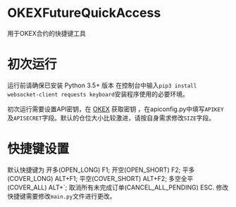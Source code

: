 # OKEXFutureQuickAccess
用于OKEX合约的快捷键工具

# 初次运行

运行前请确保已安装 Python 3.5+ 版本
在控制台中输入`pip3 install websocket-client requests keyboard`安装程序使用的必要环境。

初次运行需要设置API密钥，在 [OKEX](https://www.okex.com/account/users/myApi) 获取密钥 ，在apiconfig.py中填写`APIKEY`及`APISECRET`字段。默认的仓位大小比较激进，请按自身需求修改`SIZE`字段。

# 快捷键设置
默认快捷键为 开多(OPEN_LONG) F1; 开空(OPEN_SHORT) F2; 平多(COVER_LONG) ALT+F1; 平空(COVER_SHORT) ALT+F2; 多空全平(COVER_ALL) ALT+\`; 取消所有未完成订单(CANCEL_ALL_PENDING) ESC. 修改快捷键需要修改`main.py`文件进行更改。
